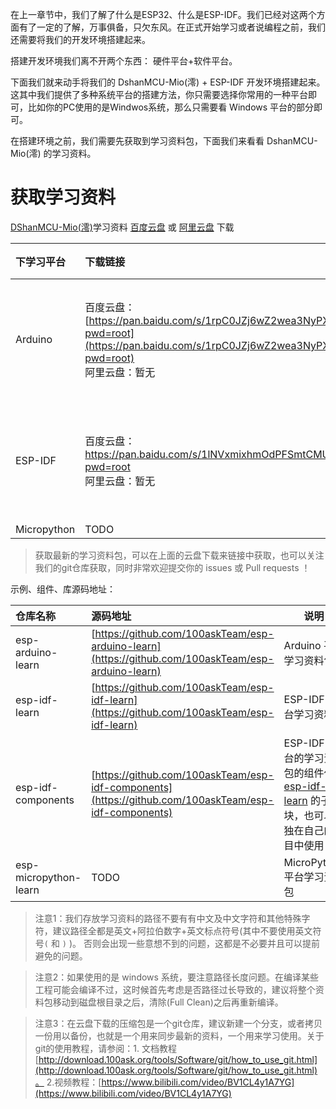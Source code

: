 在上一章节中，我们了解了什么是ESP32、什么是ESP-IDF。我们已经对这两个方面有了一定的了解，万事俱备，只欠东风。在正式开始学习或者说编程之前，我们还需要将我们的开发环境搭建起来。

搭建开发环境我们离不开两个东西： 硬件平台+软件平台。

下面我们就来动手将我们的 DshanMCU-Mio(澪) + ESP-IDF 开发环境搭建起来。这其中我们提供了多种系统平台的搭建方法，你只需要选择你常用的一种平台即可，比如你的PC使用的是Windwos系统，那么只需要看 Windows 平台的部分即可。

在搭建环境之前，我们需要先获取到学习资料包，下面我们来看看 DshanMCU-Mio(澪) 的学习资料。

# 获取学习资料

[DShanMCU-Mio(澪)](https://forums.100ask.net/t/topic/1033)学习资料 [百度云盘](http://wiki.100ask.org/BeginnerLearningRoute#.E7.99.BE.E5.BA.A6.E7.BD.91.E7.9B.98.E4.BD.BF.E7.94.A8.E6.95.99.E7.A8.8B) 或 [阿里云盘](https://www.aliyundrive.com) 下载

| 下学习平台 | 下载链接 | 提取码 |
| :--- | :--- | --- |
| Arduino | 百度云盘：[https://pan.baidu.com/s/1rpC0JZj6wZ2wea3NyPXTvQ?pwd=root](https://pan.baidu.com/s/1rpC0JZj6wZ2wea3NyPXTvQ?pwd=root)<br> 阿里云盘：暂无 | 百度云盘：root <br> 阿里云盘：暂无 |
| ESP-IDF| 百度云盘：[https://pan.baidu.com/s/1lNVxmixhmOdPFSmtCMUMbg?pwd=root ](https://pan.baidu.com/s/1lNVxmixhmOdPFSmtCMUMbg?pwd=root) <br> 阿里云盘：暂无 | 百度云盘：root <br> 阿里云盘：暂无 |
| Micropython | TODO | TODO |

> 获取最新的学习资料包，可以在上面的云盘下载来链接中获取，也可以关注我们的git仓库获取，同时非常欢迎提交你的 issues 或 Pull requests ！

示例、组件、库源码地址：

| 仓库名称 | 源码地址 | 说明 |
| :--- | :--- | --- |
| esp-arduino-learn  | [https://github.com/100askTeam/esp-arduino-learn](https://github.com/100askTeam/esp-arduino-learn) | Arduino 平台学习资料包 |
| esp-idf-learn | [https://github.com/100askTeam/esp-idf-learn](https://github.com/100askTeam/esp-idf-learn) | ESP-IDF 平台学习资料包 |
| esp-idf-components | [https://github.com/100askTeam/esp-idf-components](https://github.com/100askTeam/esp-idf-components) | ESP-IDF 平台的学习资料包的组件作为[esp-idf-learn](https://github.com/100askTeam/esp-idf-learn) 的子模块，也可以单独在自己的项目中使用！ |
| esp-micropython-learn | TODO | MicroPython 平台学习资料包 |

> 注意1：我们存放学习资料的路径不要有有中文及中文字符和其他特殊字符，建议路径全都是英文+阿拉伯数字+英文标点符号(其中不要使用英文符号`(` 和 `)` )。 否则会出现一些意想不到的问题，这都是不必要并且可以提前避免的问题。

> 注意2：如果使用的是 windows 系统，要注意路径长度问题。在编译某些工程可能会编译不过，这时候首先考虑是否路径过长导致的，建议将整个资料包移动到磁盘根目录之后，清除(Full Clean)之后再重新编译。

> 注意3：在云盘下载的压缩包是一个git仓库，建议新建一个分支，或者拷贝一份用以备份，也就是一个用来同步最新的资料，一个用来学习使用。关于git的使用教程，请参阅：1. 文档教程[http://download.100ask.org/tools/Software/git/how_to_use_git.html](http://download.100ask.org/tools/Software/git/how_to_use_git.html)。 2.视频教程：[https://www.bilibili.com/video/BV1CL4y1A7YG](https://www.bilibili.com/video/BV1CL4y1A7YG)
